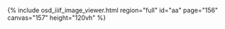 {% include osd_iiif_image_viewer.html region="full" id="aa" page="156" canvas="157" height="120vh" %}